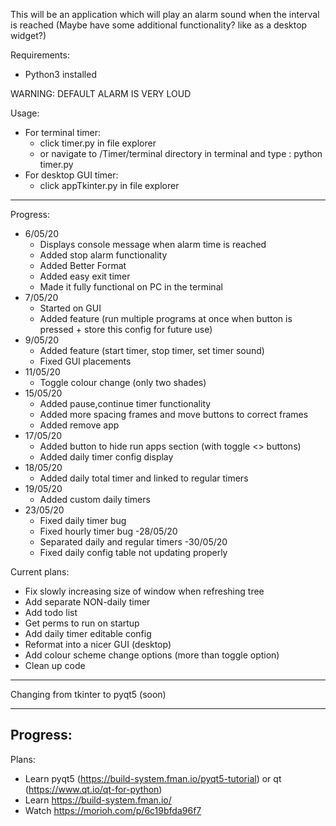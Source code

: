 This will be an application which will play an alarm sound when the interval is reached
(Maybe have some additional functionality? like as a desktop widget?)

Requirements: 
- Python3 installed

WARNING: DEFAULT ALARM IS VERY LOUD

Usage:
- For terminal timer:
    - click timer.py in file explorer
    - or navigate to /Timer/terminal directory in terminal and type : python timer.py 
- For desktop GUI timer:
    - click appTkinter.py in file explorer

-----------------------------------------------------------------

Progress: 
- 6/05/20
    - Displays console message when alarm time is reached
    - Added stop alarm functionality
    - Added Better Format 
    - Added easy exit timer
    - Made it fully functional on PC in the terminal
- 7/05/20
    - Started on GUI
    - Added feature (run multiple programs at once when button is pressed + store this config for future use)
- 9/05/20
    - Added feature (start timer, stop timer, set timer sound)
    - Fixed GUI placements
- 11/05/20
    - Toggle colour change (only two shades)
- 15/05/20
    - Added pause,continue timer functionality
    - Added more spacing frames and move buttons to correct frames
    - Added remove app
- 17/05/20
    - Added button to hide run apps section (with toggle <> buttons)
    - Added daily timer config display
- 18/05/20 
    - Added daily total timer and linked to regular timers
- 19/05/20
    - Added custom daily timers
- 23/05/20
    - Fixed daily timer bug
    - Fixed hourly timer bug
-28/05/20  
    - Separated daily and regular timers
-30/05/20
    - Fixed daily config table not updating properly

Current plans:
- Fix slowly increasing size of window when refreshing tree
- Add separate NON-daily timer
- Add todo list
- Get perms to run on startup
- Add daily timer editable config
- Reformat into a nicer GUI (desktop)
- Add colour scheme change options (more than toggle option)
- Clean up code
---------------------------------------------------------------------

Changing from tkinter to pyqt5 (soon)

---------------------------------------------------------------------
Progress:
-

Plans:
- Learn pyqt5 (https://build-system.fman.io/pyqt5-tutorial) or qt (https://www.qt.io/qt-for-python)
- Learn https://build-system.fman.io/
- Watch https://morioh.com/p/6c19bfda96f7
